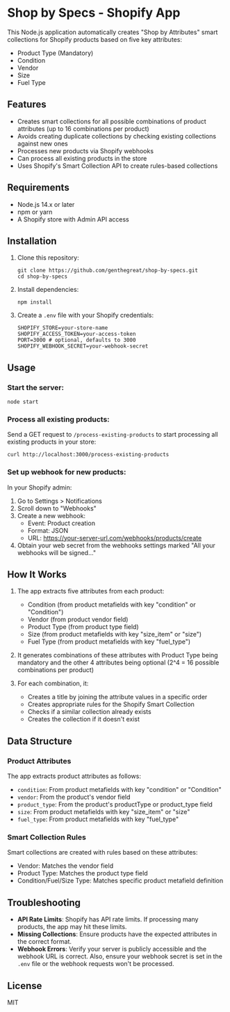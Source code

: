 # Shop by Specs - Shopify App

This Node.js application automatically creates "Shop by Attributes" smart collections for Shopify products based on five key attributes:

- Product Type (Mandatory)
- Condition
- Vendor
- Size
- Fuel Type

## Features

- Creates smart collections for all possible combinations of product attributes (up to 16 combinations per product)
- Avoids creating duplicate collections by checking existing collections against new ones
- Processes new products via Shopify webhooks
- Can process all existing products in the store
- Uses Shopify's Smart Collection API to create rules-based collections

## Requirements

- Node.js 14.x or later
- npm or yarn
- A Shopify store with Admin API access

## Installation

1. Clone this repository:
   ```
   git clone https://github.com/genthegreat/shop-by-specs.git
   cd shop-by-specs
   ```

2. Install dependencies:
   ```
   npm install
   ```

3. Create a `.env` file with your Shopify credentials:
   ```
   SHOPIFY_STORE=your-store-name
   SHOPIFY_ACCESS_TOKEN=your-access-token
   PORT=3000 # optional, defaults to 3000
   SHOPIFY_WEBHOOK_SECRET=your-webhook-secret
   ```

## Usage

### Start the server:

```
node start
```

### Process all existing products:

Send a GET request to `/process-existing-products` to start processing all existing products in your store:

```
curl http://localhost:3000/process-existing-products
```

### Set up webhook for new products:

In your Shopify admin:
1. Go to Settings > Notifications
2. Scroll down to "Webhooks"
3. Create a new webhook:
   - Event: Product creation
   - Format: JSON
   - URL: https://your-server-url.com/webhooks/products/create
4. Obtain your web secret from the webhooks settings marked "All your webhooks will be signed..."

## How It Works

1. The app extracts five attributes from each product:
   - Condition (from product metafields with key "condition" or "Condition")
   - Vendor (from product vendor field)
   - Product Type (from product type field)
   - Size (from product metafields with key "size_item" or "size")
   - Fuel Type (from product metafields with key "fuel_type")

2. It generates combinations of these attributes with Product Type being mandatory and the other 4 attributes being optional (2^4 = 16 possible combinations per product)

3. For each combination, it:
   - Creates a title by joining the attribute values in a specific order
   - Creates appropriate rules for the Shopify Smart Collection
   - Checks if a similar collection already exists
   - Creates the collection if it doesn't exist

## Data Structure

### Product Attributes

The app extracts product attributes as follows:

- `condition`: From product metafields with key "condition" or "Condition"
- `vendor`: From the product's vendor field
- `product_type`: From the product's productType or product_type field
- `size`: From product metafields with key "size_item" or "size"
- `fuel_type`: From product metafields with key "fuel_type"

### Smart Collection Rules

Smart collections are created with rules based on these attributes:

- Vendor: Matches the vendor field
- Product Type: Matches the product type field
- Condition/Fuel/Size Type: Matches specific product metafield definition

## Troubleshooting

- **API Rate Limits**: Shopify has API rate limits. If processing many products, the app may hit these limits.
- **Missing Collections**: Ensure products have the expected attributes in the correct format.
- **Webhook Errors**: Verify your server is publicly accessible and the webhook URL is correct. Also, ensure your webhook secret is set in the `.env` file or the webhook requests won't be processed.

## License

MIT